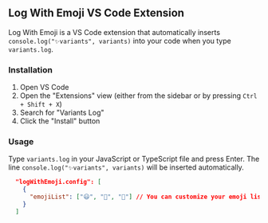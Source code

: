 ## Log With Emoji VS Code Extension

 Log With Emoji is a VS Code extension that automatically inserts `console.log("✨variants", variants)` into your code when you type `variants.log`.

### Installation

1. Open VS Code
2. Open the "Extensions" view (either from the sidebar or by pressing `Ctrl + Shift + X`)
3. Search for "Variants Log"
4. Click the "Install" button

### Usage

Type `variants.log` in your JavaScript or TypeScript file and press Enter. The line `console.log("✨variants", variants)` will be inserted automatically.


```json
  "logWithEmoji.config": [
    {
      "emojiList": ["😃", "🚀", "🎉"] // You can customize your emoji list here
    }
  ]
```